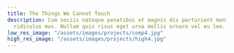 ```yaml
---
title: The Things We Cannot Touch
description: Cum sociis natoque penatibus et magnis dis parturient montes, nascetur
  ridiculus mus. Nullam quis risus eget urna mollis ornare vel eu leo.
low_res_image: "/assets/images/projects/comp4.jpg"
high_res_image: "/assets/images/projects/high4.jpg"
---
```


